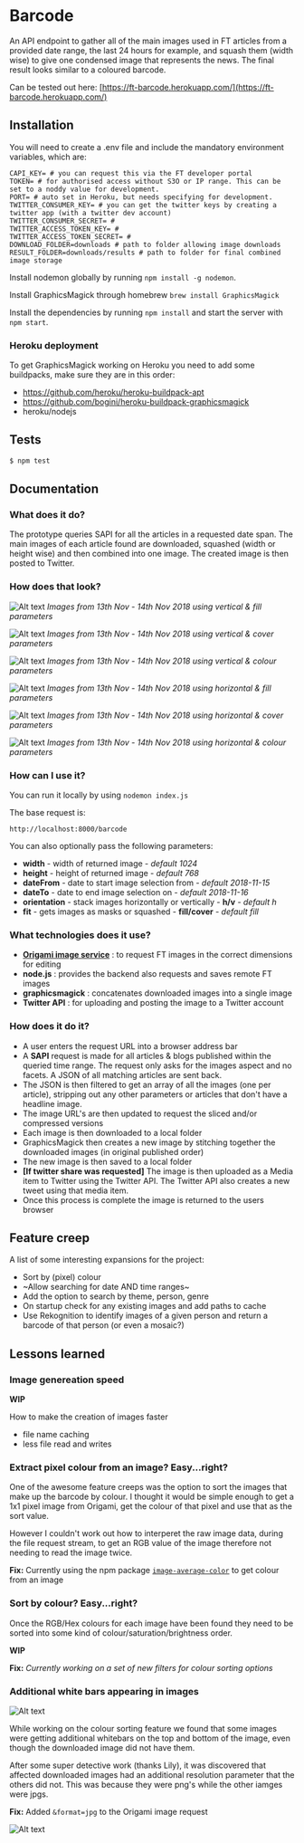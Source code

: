 # Barcode

An API endpoint to gather all of the main images used in FT articles from a provided date range, the last 24 hours for example, and squash them (width wise) to give one condensed image that represents the news. The final result looks similar to a coloured barcode.

Can be tested out here:
[https://ft-barcode.herokuapp.com/](https://ft-barcode.herokuapp.com/)

## Installation

You will need to create a .env file and include the mandatory environment variables, which are:

```
CAPI_KEY= # you can request this via the FT developer portal
TOKEN= # for authorised access without S3O or IP range. This can be set to a noddy value for development.
PORT= # auto set in Heroku, but needs specifying for development.
TWITTER_CONSUMER_KEY= # you can get the twitter keys by creating a twitter app (with a twitter dev account)
TWITTER_CONSUMER_SECRET= #
TWITTER_ACCESS_TOKEN_KEY= #
TWITTER_ACCESS_TOKEN_SECRET= #
DOWNLOAD_FOLDER=downloads # path to folder allowing image downloads
RESULT_FOLDER=downloads/results # path to folder for final combined image storage
```

Install nodemon globally by running `npm install -g nodemon`.

Install GraphicsMagick through homebrew `brew install GraphicsMagick`

Install the dependencies by running `npm install` and start the server with `npm start`.


### Heroku deployment

To get GraphicsMagick working on Heroku you need to add some buildpacks, make sure they are in this order:

+ https://github.com/heroku/heroku-buildpack-apt
+ https://github.com/bogini/heroku-buildpack-graphicsmagick
+ heroku/nodejs


## Tests

```sh
$ npm test
```

## Documentation

### What does it do?

The prototype queries SAPI for all the articles in a requested date span.
The main images of each article found are downloaded, squashed (width or height wise) and then combined into one image.
The created image is then posted to Twitter.

### How does that look?

![Alt text](./docs/readme/vertical_fill.png?raw=true "Example Vertical line image with fill parameter")
*Images from 13th Nov - 14th Nov 2018 using vertical & fill parameters*

![Alt text](./docs/readme/vertical_cover.png?raw=true "Example Vertical line image with cover parameter")
*Images from 13th Nov - 14th Nov 2018 using vertical & cover parameters*

![Alt text](./docs/readme/vertical_colour_sort.png?raw=true "Example Vertical colour image with colour sorting")
*Images from 13th Nov - 14th Nov 2018 using vertical & colour parameters*

![Alt text](./docs/readme/horizontal_fill.png?raw=true "Example Horizontal line image with fill parameter")
*Images from 13th Nov - 14th Nov 2018 using horizontal & fill parameters*

![Alt text](./docs/readme/horizontal_cover.png?raw=true "Example Horizontal line image with cover parameter")
*Images from 13th Nov - 14th Nov 2018 using horizontal & cover parameters*

![Alt text](./docs/readme/horizontal_colour_sort.png?raw=true "Example Horizontal colour image with colour sorting")
*Images from 13th Nov - 14th Nov 2018 using horizontal & colour parameters*


### How can I use it?

You can run it locally by using ```nodemon index.js```

The base request is:
```
http://localhost:8000/barcode
```

You can also optionally pass the following parameters:

+ **width** - width of returned image - *default 1024*
+ **height** - height of returned image - *default 768*
+ **dateFrom** - date to start image selection from - *default 2018-11-15*
+ **dateTo** - date to end image selection on - *default 2018-11-16*
+ **orientation** - stack images horizontally or vertically - **h/v** - *default h*
+ **fit** - gets images as masks or squashed - **fill/cover** - *default fill*


### What technologies does it use?

+ **[Origami image service](https://www.ft.com/__origami/service/image/v2)** : to request FT images in the correct dimensions for editing
+ **node.js** : provides the backend also requests and saves remote FT images
+ **graphicsmagick** : concatenates downloaded images into a single image
+ **Twitter API** : for uploading and posting the image to a Twitter account


### How does it do it?

+ A user enters the request URL into a browser address bar
+ A **SAPI** request is made for all articles & blogs published within the queried time range. The request only asks for the images aspect and no facets. A JSON of all matching articles are sent back.
+ The JSON is then filtered to get an array of all the images (one per article), stripping out any other parameters or articles that don't have a headline image.
+ The image URL's are then updated to request the sliced and/or compressed versions
+ Each image is then downloaded to a local folder
+ GraphicsMagick then creates a new image by stitching together the downloaded images (in original published order)
+ The new image is then saved to a local folder
+ **[If twitter share was requested]** The image is then uploaded as a Media item to Twitter using the Twitter API. The Twitter API also creates a new tweet using that media item.
+ Once this process is complete the image is returned to the users browser


## Feature creep

A list of some interesting expansions for the project:

+ Sort by (pixel) colour
+ ~Allow searching for date AND time ranges~
+ Add the option to search by theme, person, genre
+ On startup check for any existing images and add paths to cache
+ Use Rekognition to identify images of a given person and return a barcode of that person (or even a mosaic?)


## Lessons learned

### Image genereation speed

**WIP**

How to make the creation of images faster

- file name caching
- less file read and writes



### Extract pixel colour from an image? Easy...right?

One of the awesome feature creeps was the option to sort the images that make up the barcode by colour.
I thought it would be simple enough to get a 1x1 pixel image from Origami, get the colour of that pixel and use that as the sort value.

However I couldn't work out how to interperet the raw image data, during the file request stream, to get an RGB value of the image therefore not needing to read the image twice.

**Fix:** Currently using the npm package [`image-average-color`](https://www.npmjs.com/package/image-average-color) to get colour from an image


### Sort by colour? Easy...right?

Once the RGB/Hex colours for each image have been found they need to be sorted into some kind of colour/saturation/brightness order. 

**WIP**

**Fix:** *Currently working on a set of new filters for colour sorting options*


### Additional white bars appearing in images

![Alt text](./docs/lessons_learned/additional_whitebars.png?raw=true "Example barcode image with additional white bars on some images")

While working on the colour sorting feature we found that some images were getting additional whitebars on the top and bottom of the image, even though the downloaded image did not have them.

After some super detective work (thanks Lily), it was discovered that affected downloaded images had an additional resolution parameter that the others did not. This was because they were png's while the other iamges were jpgs.

**Fix:** Added `&format=jpg` to the Origami image request

![Alt text](./docs/lessons_learned/additional_whitebars_fixed.png?raw=true "Example barcode image with additional white bars removed")
